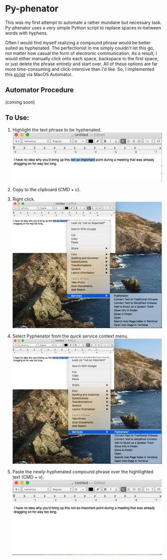 # Py-phenator

This was my first attempt to automate a rather mundane but necessary task. Py-phenator uses a very simple Python script to replace spaces in-between words with hyphens.

Often I would find myself realizing a compound phrase would be better suited as hyphenated. The perfectionist in me simply couldn't let this go, not matter how casual the form of electronic communication. As a result, I would either manually click onto each space, backspace to the first space, or just delete the phrase entirely and start over. All of these options are far more time-consuming and click-intensive than I'd like. So, I implemented this [script](https://github.com/davebletsch/Py-phenator/blob/master/pyphenator) via MacOS Automator.

## Automator Procedure
(coming soon)

## To Use:
1. Highlight the text phrase to be hyphenated. ![Highlight](https://github.com/davebletsch/Py-phenator/blob/master/images/1-Highlight%20and%20Copy.png)


2. Copy to the clipboard (CMD + c).


3. Right click. ![Right click](https://github.com/davebletsch/Py-phenator/blob/master/images/2-Right%20Click.png)


4. Select Pyphenator from the quick service context menu. ![Select Pyphenator](https://github.com/davebletsch/Py-phenator/blob/master/images/3-Select%20Pyphenator.png)


5. Paste the newly-hyphenated compound phrase over the hightlighted text (CMD + v). ![Paste](https://github.com/davebletsch/Py-phenator/blob/master/images/4-Paste%20results.png)
